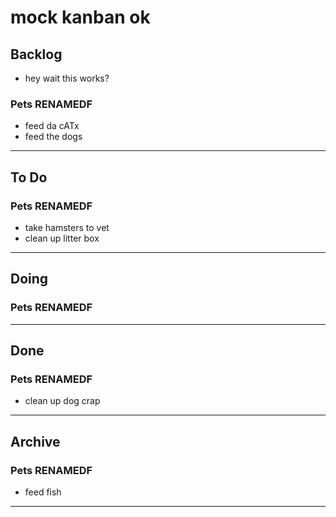 # mock kanban ok

## Backlog

- hey wait this works?

### Pets RENAMEDF

- feed da cATx
- feed the dogs

----------

## To Do

### Pets RENAMEDF

- take hamsters to vet
- clean up litter box

----------

## Doing

### Pets RENAMEDF

----------

## Done

### Pets RENAMEDF

- clean up dog crap

----------

## Archive

### Pets RENAMEDF

- feed fish

----------
